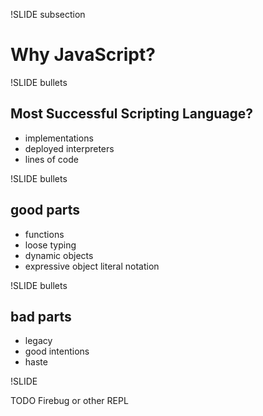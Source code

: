 !SLIDE subsection
# Why JavaScript?

!SLIDE bullets
## Most Successful Scripting Language? ##

* implementations
* deployed interpreters
* lines of code

!SLIDE bullets
## good parts ##
* functions
* loose typing
* dynamic objects
* expressive object literal notation


!SLIDE bullets
## bad parts ##
* legacy
* good intentions
* haste

!SLIDE

TODO Firebug or other REPL
